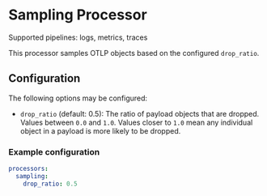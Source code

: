 # Sampling Processor

Supported pipelines: logs, metrics, traces

This processor samples OTLP objects based on the configured `drop_ratio`.

## Configuration

The following options may be configured:
- `drop_ratio` (default: 0.5): The ratio of payload objects that are dropped. Values between `0.0` and `1.0`. Values closer to `1.0` mean any individual object in a payload is more likely to be dropped.

### Example configuration

```yaml
processors:
  sampling:
    drop_ratio: 0.5
```

